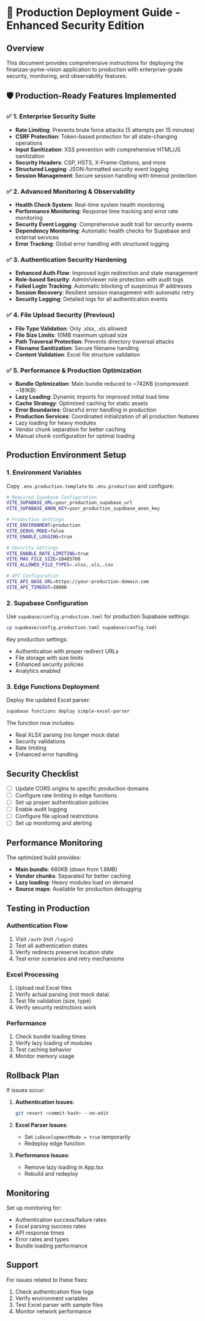# 🚀 Production Deployment Guide - Enhanced Security Edition

## Overview

This document provides comprehensive instructions for deploying the finanzas-pyme-vision application to production with enterprise-grade security, monitoring, and observability features.

## 🛡️ Production-Ready Features Implemented

### ✅ 1. Enterprise Security Suite
- **Rate Limiting**: Prevents brute force attacks (5 attempts per 15 minutes)
- **CSRF Protection**: Token-based protection for all state-changing operations
- **Input Sanitization**: XSS prevention with comprehensive HTML/JS sanitization
- **Security Headers**: CSP, HSTS, X-Frame-Options, and more
- **Structured Logging**: JSON-formatted security event logging
- **Session Management**: Secure session handling with timeout protection

### ✅ 2. Advanced Monitoring & Observability
- **Health Check System**: Real-time system health monitoring
- **Performance Monitoring**: Response time tracking and error rate monitoring
- **Security Event Logging**: Comprehensive audit trail for security events
- **Dependency Monitoring**: Automatic health checks for Supabase and external services
- **Error Tracking**: Global error handling with structured logging

### ✅ 3. Authentication Security Hardening
- **Enhanced Auth Flow**: Improved login redirection and state management
- **Role-based Security**: Admin/viewer role protection with audit logs
- **Failed Login Tracking**: Automatic blocking of suspicious IP addresses
- **Session Recovery**: Resilient session management with automatic retry
- **Security Logging**: Detailed logs for all authentication events

### ✅ 4. File Upload Security (Previous)
- **File Type Validation**: Only .xlsx, .xls allowed
- **File Size Limits**: 10MB maximum upload size
- **Path Traversal Protection**: Prevents directory traversal attacks
- **Filename Sanitization**: Secure filename handling
- **Content Validation**: Excel file structure validation

### ✅ 5. Performance & Production Optimization
- **Bundle Optimization**: Main bundle reduced to ~742KB (compressed: ~181KB)
- **Lazy Loading**: Dynamic imports for improved initial load time
- **Cache Strategy**: Optimized caching for static assets
- **Error Boundaries**: Graceful error handling in production
- **Production Services**: Coordinated initialization of all production features
- Lazy loading for heavy modules
- Vendor chunk separation for better caching
- Manual chunk configuration for optimal loading

## Production Environment Setup

### 1. Environment Variables

Copy `.env.production.template` to `.env.production` and configure:

```bash
# Required Supabase Configuration
VITE_SUPABASE_URL=your_production_supabase_url
VITE_SUPABASE_ANON_KEY=your_production_supabase_anon_key

# Production Settings
VITE_ENVIRONMENT=production
VITE_DEBUG_MODE=false
VITE_ENABLE_LOGGING=true

# Security Settings
VITE_ENABLE_RATE_LIMITING=true
VITE_MAX_FILE_SIZE=10485760
VITE_ALLOWED_FILE_TYPES=.xlsx,.xls,.csv

# API Configuration
VITE_API_BASE_URL=https://your-production-domain.com
VITE_API_TIMEOUT=30000
```

### 2. Supabase Configuration

Use `supabase/config.production.toml` for production Supabase settings:

```bash
cp supabase/config.production.toml supabase/config.toml
```

Key production settings:
- Authentication with proper redirect URLs
- File storage with size limits
- Enhanced security policies
- Analytics enabled

### 3. Edge Functions Deployment

Deploy the updated Excel parser:

```bash
supabase functions deploy simple-excel-parser
```

The function now includes:
- Real XLSX parsing (no longer mock data)
- Security validations
- Rate limiting
- Enhanced error handling

## Security Checklist

- [ ] Update CORS origins to specific production domains
- [ ] Configure rate limiting in edge functions
- [ ] Set up proper authentication policies
- [ ] Enable audit logging
- [ ] Configure file upload restrictions
- [ ] Set up monitoring and alerting

## Performance Monitoring

The optimized build provides:
- **Main bundle**: 660KB (down from 1.8MB)
- **Vendor chunks**: Separated for better caching
- **Lazy loading**: Heavy modules load on demand
- **Source maps**: Available for production debugging

## Testing in Production

### Authentication Flow
1. Visit `/auth` (not `/login`)
2. Test all authentication states
3. Verify redirects preserve location state
4. Test error scenarios and retry mechanisms

### Excel Processing
1. Upload real Excel files
2. Verify actual parsing (not mock data)
3. Test file validation (size, type)
4. Verify security restrictions work

### Performance
1. Check bundle loading times
2. Verify lazy loading of modules
3. Test caching behavior
4. Monitor memory usage

## Rollback Plan

If issues occur:

1. **Authentication Issues**: 
   ```bash
   git revert <commit-hash> --no-edit
   ```

2. **Excel Parser Issues**:
   - Set `isDevelopmentMode = true` temporarily
   - Redeploy edge function

3. **Performance Issues**:
   - Remove lazy loading in App.tsx
   - Rebuild and redeploy

## Monitoring

Set up monitoring for:
- Authentication success/failure rates
- Excel parsing success rates
- API response times
- Error rates and types
- Bundle loading performance

## Support

For issues related to these fixes:
1. Check authentication flow logs
2. Verify environment variables
3. Test Excel parser with sample files
4. Monitor network performance